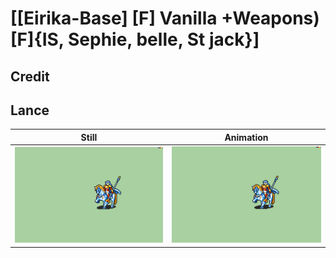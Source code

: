 # [\[Eirika-Base\] \[F\] Vanilla +Weapons\)\[F\]{IS, Sephie, belle, St jack}]

## Credit


	
## Lance

| Still | Animation |
| :---: | :-------: |
| ![Lance still](./Lance_000.png) | ![Lance animation](./Lance.gif) |
